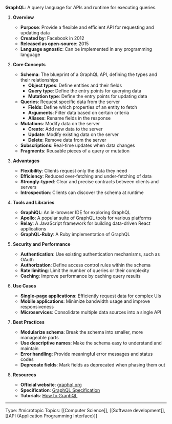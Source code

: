 **GraphQL**: A query language for APIs and runtime for executing queries.

1. **Overview**
   * **Purpose**: Provide a flexible and efficient API for requesting and updating data
   * **Created by**: Facebook in 2012
   * **Released as open-source**: 2015
   * **Language agnostic**: Can be implemented in any programming language

2. **Core Concepts**
   * **Schema**: The blueprint of a GraphQL API, defining the types and their relationships
      * **Object types**: Define entities and their fields
      * **Query type**: Define the entry points for querying data
      * **Mutation type**: Define the entry points for updating data
   * **Queries**: Request specific data from the server
      * **Fields**: Define which properties of an entity to fetch
      * **Arguments**: Filter data based on certain criteria
      * **Aliases**: Rename fields in the response
   * **Mutations**: Modify data on the server
      * **Create**: Add new data to the server
      * **Update**: Modify existing data on the server
      * **Delete**: Remove data from the server
   * **Subscriptions**: Real-time updates when data changes
   * **Fragments**: Reusable pieces of a query or mutation

3. **Advantages**
   * **Flexibility**: Clients request only the data they need
   * **Efficiency**: Reduced over-fetching and under-fetching of data
   * **Strongly-typed**: Clear and precise contracts between clients and servers
   * **Introspection**: Clients can discover the schema at runtime

4. **Tools and Libraries**
   * **GraphiQL**: An in-browser IDE for exploring GraphQL
   * **Apollo**: A popular suite of GraphQL tools for various platforms
   * **Relay**: A JavaScript framework for building data-driven React applications
   * **GraphQL-Ruby**: A Ruby implementation of GraphQL

5. **Security and Performance**
   * **Authentication**: Use existing authentication mechanisms, such as OAuth
   * **Authorization**: Define access control rules within the schema
   * **Rate limiting**: Limit the number of queries or their complexity
   * **Caching**: Improve performance by caching query results

6. **Use Cases**
   * **Single-page applications**: Efficiently request data for complex UIs
   * **Mobile applications**: Minimize bandwidth usage and improve responsiveness
   * **Microservices**: Consolidate multiple data sources into a single API

7. **Best Practices**
   * **Modularize schema**: Break the schema into smaller, more manageable parts
   * **Use descriptive names**: Make the schema easy to understand and maintain
   * **Error handling**: Provide meaningful error messages and status codes
   * **Deprecate fields**: Mark fields as deprecated when phasing them out

8. **Resources**
   * **Official website**: [graphql.org](https://graphql.org/)
   * **Specification**: [GraphQL Specification](https://spec.graphql.org/)
   * **Tutorials**: [How to GraphQL](https://www.howtographql.com/)
___
Type: #microtopic 
Topics: [[Computer Science]], [[Software development]], [[API (Application Programming Interface)]]

